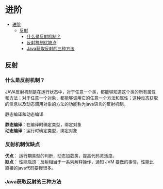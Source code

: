 
# 进阶

- [进阶](#进阶)
  - [反射](#反射)
    - [什么是反射机制？](#什么是反射机制)
    - [反射机制优缺点](#反射机制优缺点)
    - [Java获取反射的三种方法](#java获取反射的三种方法)

## 反射

### 什么是反射机制？

JAVA反射机制是在运行状态中，对于任意一个类，都能够知道这个类的所有属性和方法；对于任意一个对象，都能够调用它的任意一个方法和属性；这种动态获取的信息以及动态调用对象的方法的功能称为java语言的反射机制。

静态编译和动态编译  

**静态编译**：在编译时确定类型，绑定对象  
**动态编译**：运行时确定类型，绑定对象

### 反射机制优缺点

**优点**： 运行期类型的判断，动态加载类，提高代码灵活度。  
**缺点**： 性能瓶颈：反射相当于一系列解释操作，通知 JVM 要做的事情，性能比直接的java代码要慢很多。

### Java获取反射的三种方法

```java

```

